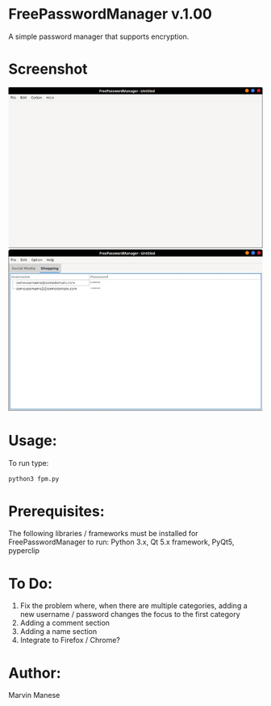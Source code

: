 FreePasswordManager v.1.00
=================
A simple password manager that supports encryption.

Screenshot
=================
![Empty Window](.readme/screenshot01.png)
![New Window](.readme/screenshot02.png)

Usage:
=================
To run type:
```bash
python3 fpm.py
```

Prerequisites:
=================
The following libraries / frameworks must be installed for FreePasswordManager to run: Python 3.x, Qt 5.x framework, PyQt5, pyperclip

To Do:
=================
1. Fix the problem where, when there are multiple categories, adding a new username / password changes the focus to the first category
2. Adding a comment section
3. Adding a name section
4. Integrate to Firefox / Chrome?
	
Author:
=================
Marvin Manese
